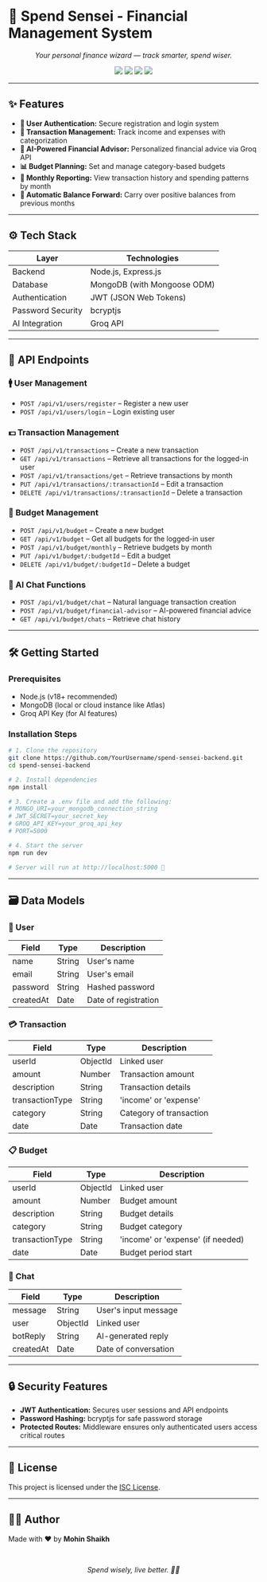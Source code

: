 # 💸 Spend Sensei - Financial Management System

<div align="center">
  <p><em>Your personal finance wizard — track smarter, spend wiser.</em></p>
  
  <!-- Badges -->
  <p>
    <img src="https://img.shields.io/badge/Backend-Node.js-339933?logo=node.js&logoColor=white&style=for-the-badge" />
    <img src="https://img.shields.io/badge/Database-MongoDB-47A248?logo=mongodb&logoColor=white&style=for-the-badge" />
    <img src="https://img.shields.io/badge/Authentication-JWT-000000?logo=jsonwebtokens&logoColor=white&style=for-the-badge" />
    <img src="https://img.shields.io/badge/AI-Groq_API-ff8c00?style=for-the-badge" />
  </p>
</div>

---

## ✨ Features

- **🔐 User Authentication:** Secure registration and login system
- **💸 Transaction Management:** Track income and expenses with categorization
- **🧠 AI-Powered Financial Advisor:** Personalized financial advice via Groq API
- **📊 Budget Planning:** Set and manage category-based budgets
- **📆 Monthly Reporting:** View transaction history and spending patterns by month
- **🔁 Automatic Balance Forward:** Carry over positive balances from previous months

---

## ⚙️ Tech Stack

| Layer         | Technologies                             |
| ------------- | ---------------------------------------- |
| Backend       | Node.js, Express.js                     |
| Database      | MongoDB (with Mongoose ODM)              |
| Authentication| JWT (JSON Web Tokens)                   |
| Password Security | bcryptjs                           |
| AI Integration| Groq API                                 |

---

## 🧩 API Endpoints

### 🚹 User Management
- `POST /api/v1/users/register` – Register a new user
- `POST /api/v1/users/login` – Login existing user

### 💵 Transaction Management
- `POST /api/v1/transactions` – Create a new transaction
- `GET /api/v1/transactions` – Retrieve all transactions for the logged-in user
- `POST /api/v1/transactions/get` – Retrieve transactions by month
- `PUT /api/v1/transactions/:transactionId` – Edit a transaction
- `DELETE /api/v1/transactions/:transactionId` – Delete a transaction

### 🧮 Budget Management
- `POST /api/v1/budget` – Create a new budget
- `GET /api/v1/budget` – Get all budgets for the logged-in user
- `POST /api/v1/budget/monthly` – Retrieve budgets by month
- `PUT /api/v1/budget/:budgetId` – Edit a budget
- `DELETE /api/v1/budget/:budgetId` – Delete a budget

### 🤖 AI Chat Functions
- `POST /api/v1/budget/chat` – Natural language transaction creation
- `POST /api/v1/budget/financial-advisor` – AI-powered financial advice
- `GET /api/v1/budget/chats` – Retrieve chat history

---

## 🛠️ Getting Started

### Prerequisites

- Node.js (v18+ recommended)
- MongoDB (local or cloud instance like Atlas)
- Groq API Key (for AI features)

### Installation Steps

```bash
# 1. Clone the repository
git clone https://github.com/YourUsername/spend-sensei-backend.git
cd spend-sensei-backend

# 2. Install dependencies
npm install

# 3. Create a .env file and add the following:
# MONGO_URI=your_mongodb_connection_string
# JWT_SECRET=your_secret_key
# GROQ_API_KEY=your_groq_api_key
# PORT=5000

# 4. Start the server
npm run dev

# Server will run at http://localhost:5000 🚀
```

---

## 🗃️ Data Models

### 👤 User

| Field      | Type     | Description         |
|------------|----------|---------------------|
| name       | String   | User's name          |
| email      | String   | User's email         |
| password   | String   | Hashed password      |
| createdAt  | Date     | Date of registration |

### 💳 Transaction

| Field            | Type     | Description                         |
|------------------|----------|-------------------------------------|
| userId           | ObjectId | Linked user                        |
| amount           | Number   | Transaction amount                 |
| description      | String   | Transaction details                |
| transactionType  | String   | 'income' or 'expense'               |
| category         | String   | Category of transaction            |
| date             | Date     | Transaction date                   |

### 📋 Budget

| Field            | Type     | Description                         |
|------------------|----------|-------------------------------------|
| userId           | ObjectId | Linked user                        |
| amount           | Number   | Budget amount                      |
| description      | String   | Budget details                     |
| category         | String   | Budget category                    |
| transactionType  | String   | 'income' or 'expense' (if needed)   |
| date             | Date     | Budget period start                |

### 💬 Chat

| Field      | Type     | Description                         |
|------------|----------|-------------------------------------|
| message    | String   | User's input message                |
| user       | ObjectId | Linked user                         |
| botReply   | String   | AI-generated reply                  |
| createdAt  | Date     | Date of conversation                |

---

## 🔒 Security Features

- **JWT Authentication:** Secures user sessions and API endpoints
- **Password Hashing:** bcryptjs for safe password storage
- **Protected Routes:** Middleware ensures only authenticated users access critical routes

---

## 📜 License

This project is licensed under the [ISC License](LICENSE).

---

## 👨‍💻 Author

Made with ❤️ by **Mohin Shaikh**  

<div align="center">
  <br />
  <p><em>Spend wisely, live better. 🧘‍♂️</em></p>
</div>
